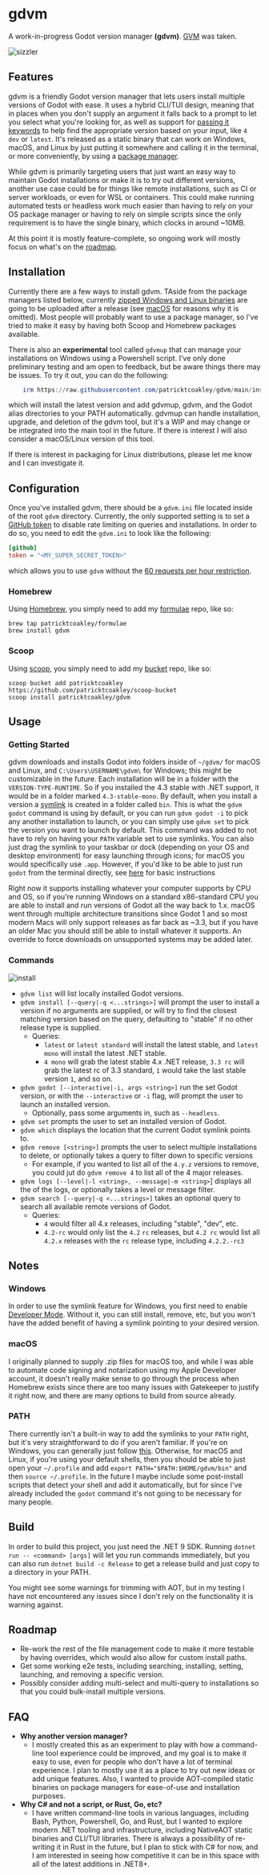 # gdvm

A work-in-progress Godot version manager **(gdvm)**. [GVM](https://github.com/moovweb/gvm) was taken.

![sizzler](./assets/gdvm.gif)

## Features

gdvm is a friendly Godot version manager that lets users install multiple versions of Godot with ease. It uses a hybrid CLI/TUI design,
meaning that in places when you don't supply an argument it falls back to a prompt to let you select what you're looking for,
as well as support for [passing it keywords](#usage) to help find the appropriate version based on your input, like `4 dev` or `latest`.
It's released as a static binary that can work on Windows, macOS, and Linux by just putting it somewhere and calling it in the
terminal, or more conveniently, by using a [package manager](#installation).

While gdvm is primarily targeting users that just want an easy way to maintain Godot installations or make it is to try out different versions,
another use case could be for things like remote installations, such as CI or server workloads, or even for WSL or containers. This could make running
automated tests or headless work much easier than having to rely on your OS package manager or having to rely on simple scripts since the only requirement
is to have the single binary, which clocks in around ~10MB.

At this point it is mostly feature-complete, so ongoing work will mostly focus on what's on the [roadmap](#roadmap).

## Installation

Currently there are a few ways to install gdvm. TAside from the package managers listed below, currently [zipped Windows and Linux binaries](https://github.com/patricktcoakley/gdvm/releases) are going to be uploaded after
a release (see [macOS](#macos) for reasons why it is omitted). Most people will probably want to use a package manager,
so I've tried to make it easy by having both Scoop and Homebrew packages available.

There is also an **experimental** tool called `gdvmup` that can manage your installations on Windows using a Powershell script. I've only done preliminary testing and am open to feedback, but be aware things there may be issues. To try it out, you can do the following:

```powershell
    irm https://raw.githubusercontent.com/patricktcoakley/gdvm/main/installer.ps1 | iex
```

which will install the latest version and add gdvmup, gdvm, and the Godot alias directories to your PATH automatically. gdvmup
can handle installation, upgrade, and deletion of the gdvm tool, but it's a WIP and may change or be integrated into the main tool in the future. If there is interest I will also consider a macOS/Linux version of this tool.

If there is interest in packaging for Linux distributions, please let me know and I can investigate it.

## Configuration

Once you've installed gdvm, there should be a `gdvm.ini` file located inside of the root `gdvm` directory. Currently, the only supported
setting is to set a [GitHub token](https://docs.github.com/en/authentication/keeping-your-account-and-data-secure/managing-your-personal-access-tokens#creating-a-personal-access-token-classic) to disable
rate limiting on queries and installations. In order to do so, you need to edit the `gdvm.ini` to look like the following:

```ini
[github]
token = "<MY_SUPER_SECRET_TOKEN>"
```

which allows you to use `gdvm` without the [60 requests per hour restriction](https://docs.github.com/en/rest/using-the-rest-api/rate-limits-for-the-rest-api?apiVersion=2022-11-28#primary-rate-limit-for-unauthenticated-users).

### Homebrew

Using [Homebrew](https://brew.sh), you simply need to add my [formulae](https://github.com/patricktcoakley/homebrew-forumlae) repo, like so:

```shell
brew tap patricktcoakley/formulae
brew install gdvm
```

### Scoop

Using [scoop](https://scoop.sh), you simply need to add my [bucket](https://github.com/patricktcoakley/scoop-bucket) repo, like so:

```shell
scoop bucket add patricktcoakley https://github.com/patricktcoakley/scoop-bucket
scoop install patricktcoakley/gdvm
```

## Usage

### Getting Started

gdvm downloads and installs Godot into folders inside of `~/gdvm/` for macOS and Linux, and `C:\Users\USERNAME\gdvm\` for Windows; this might be customizable in the future.
Each installation will be in a folder with the `VERSION-TYPE-RUNTIME`. So if you installed the 4.3 stable with .NET support, it would be in a folder marked
`4.3-stable-mono`. By default, when you install a version a [symlink](https://en.wikipedia.org/wiki/Symbolic_link) is created in a folder called `bin`. This is what the `gdvm godot` command is using by default,
or you can run `gdvm godot -i` to pick any another installation to launch, or you can simply use `gdvm set` to pick the version you want to launch by default.
This command was added to not have to rely on having your `PATH` variable set to use symlinks. You can also just drag the symlink to your taskbar or dock (depending on your OS and desktop environment)
for easy launching through icons; for macOS you would specifically use `.app`. However, if you'd like to be able to just run `godot` from the terminal directly, see [here](#path) for basic instructions

Right now it supports installing whatever your computer supports by CPU and OS, so if you're running Windows on a standard x86-standard CPU you are able to install
and run versions of Godot all the way back to 1.x. macOS went through multiple architecture transitions since Godot 1 and so most modern Macs will only support releases
as far back as ~3.3, but if you have an older Mac you should still be able to install whatever it supports. An override to force downloads on unsupported systems
may be added later.

### Commands

![install](./assets/gdvm-install.jpg)

- `gdvm list`  will list locally installed Godot versions.
- `gdvm install [--query|-q <...strings>]` will prompt the user to install a version if no arguments are supplied, or will
  try to find the closest matching version based on the query, defaulting to "stable" if no other release type is supplied.
  - Queries:
    - `latest` or `latest standard` will install the latest stable, and `latest mono` will install the latest .NET stable.
    - `4 mono` will grab the latest stable 4.x .NET release, `3.3 rc` will grab the latest rc of 3.3 standard, `1` would take the last stable version `1`, and so on.
- `gdvm godot [--interactive|-i, args <string>]` run the set Godot version, or with the `--interactive` or `-i` flag, will prompt the user to launch an installed version.
  - Optionally, pass some arguments in, such as `--headless`.
- `gdvm set` prompts the user to set an installed version of Godot.
- `gdvm which` displays the location that the current Godot symlink points to.
- `gdvm remove [<string>]` prompts the user to select multiple installations to delete, or optionally takes a query to filter down to specific versions
  - For example, if you wanted to list all of the `4.y.z` versions to remove, you could jut do `gdvm remove 4` to list all of the 4 major releases.
- `gdvm logs [--level|-l <string>, --message|-m <string>`] displays all the of the logs, or optionally takes a level or message filter.
- `gdvm search [--query|-q <...strings>]` takes an optional query to search all available remote versions of Godot.
  - Queries:
    - `4` would filter all 4.x releases, including "stable", "dev", etc.
    - `4.2-rc` would only list the `4.2` `rc` releases, but `4.2 rc` would list all `4.2.x` releases with the `rc` release type, including `4.2.2.-rc3`

## Notes

### Windows

In order to use the symlink feature for Windows, you first need to enable [Developer Mode](https://learn.microsoft.com/en-us/windows/apps/get-started/enable-your-device-for-development).
Without it, you can still install, remove, etc, but you won't have the added benefit of having a symlink pointing to your desired version.

### macOS

I originally planned to supply .zip files for macOS too, and while I was able to automate code signing and notarization using my Apple Developer account,
it doesn't really make sense to go through the process when Homebrew exists since there are too many issues with Gatekeeper to justify it right now,
and there are many options to build from source already.

### PATH

There currently isn't a built-in way to add the symlinks to your `PATH` right, but it's very straightforward to do if you aren't familiar. If you're on Windows, you can generally
just follow [this](https://learn.microsoft.com/en-us/previous-versions/office/developer/sharepoint-2010/ee537574(v=office.14)). Otherwise, for macOS and Linux, if you're using your default
shells, then you should be able to just open your `~/.profile` and add `export PATH="$PATH:$HOME/gdvm/bin"` and then `source ~/.profile`. In the future I maybe
include some post-install scripts that detect your shell and add it automatically, but for since I've already included the `godot` command it's not going to be necessary for many people.

## Build

In order to build this project, you just need the .NET 9 SDK. Running `dotnet run -- <command> [args]` will let you run
commands immediately, but you can also run `dotnet build -c Release` to get a release build and just copy to a
directory in your PATH.

You might see some warnings for trimming with AOT, but in my testing I have not encountered any issues since I don't rely
on the functionality it is warning against.

## Roadmap

- Re-work the rest of the file management code to make it more testable by having overrides, which would also allow for custom install paths.
- Get some working e2e tests, including searching, installing, setting, launching, and removing a specific version.
- Possibly consider adding multi-select and multi-query to installations so that you could bulk-install multiple versions.

## FAQ

- **Why another version manager?**
  - I mostly created this as an experiment to play with how a command-line tool experience could be improved, and my
    goal is to make it easy to use, even for people who don't have a lot of terminal experience. I plan to mostly use it
    as a place to try out new ideas or add unique features. Also, I wanted to provide AOT-compiled static binaries on
    package managers for ease-of-use and installation purposes.
- **Why C# and not a script, or Rust, Go, etc?**
  - I have written command-line tools in various languages, including Bash, Python, Powershell, Go, and Rust,
    but I wanted to explore modern .NET tooling and infrastructure, including NativeAOT static binaries and CLI/TUI libraries.
    There is always a possibility of re-writing it in Rust in the future, but I plan to stick with C# for now, and I am
    interested in seeing how competitive it can be in this space with all of the latest additions in .NET8+.
